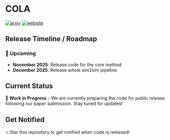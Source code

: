 # COLA

[![arxiv](https://img.shields.io/badge/arXiv%202506.08931-red?logo=arxiv)](https://arxiv.org/)
[![website](https://img.shields.io/badge/Project-0065D3?logo=rocket&logoColor=white)](https://yushi-du.github.io/COLA/)

## Release Timeline / Roadmap

### 📅 Upcoming
- **November 2025**: Release code for the core method
- **December 2025**: Release whole sim2sim pipeline

## Current Status
🚧 **Work in Progress** - We are currently preparing the code for public release following our paper submission. Stay tuned for updates!

## Get Notified
⭐ Star this repository to get notified when code is released!
